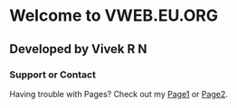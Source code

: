 # Welcome to VWEB.EU.ORG

## Developed by Vivek R N

### Support or Contact

Having trouble with Pages? Check out my [Page1](https:vivekrn.cf) or [Page2](https:vivekrn.eu.org).
